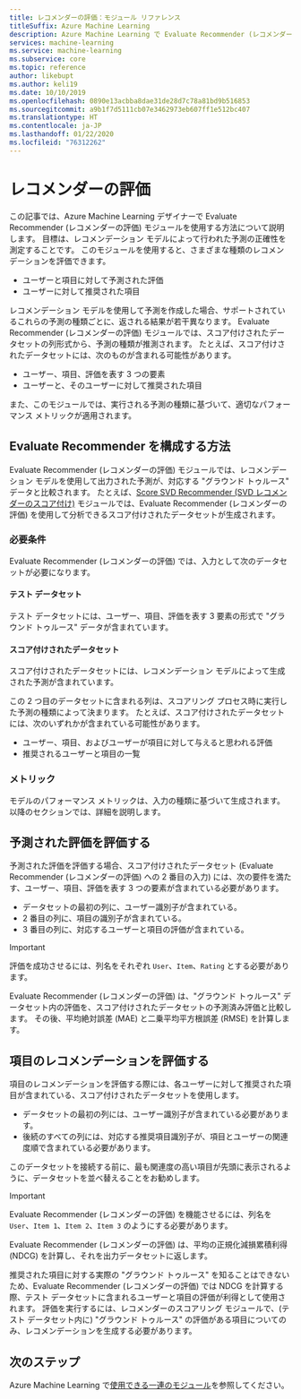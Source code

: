 ```yaml
---
title: レコメンダーの評価：モジュール リファレンス
titleSuffix: Azure Machine Learning
description: Azure Machine Learning で Evaluate Recommender (レコメンダーの評価) モジュールを使用して、レコメンダー モデル予測の正確性を評価する方法について学習します。
services: machine-learning
ms.service: machine-learning
ms.subservice: core
ms.topic: reference
author: likebupt
ms.author: keli19
ms.date: 10/10/2019
ms.openlocfilehash: 0890e13acbba8dae31de28d7c78a81bd9b516853
ms.sourcegitcommit: a9b1f7d5111cb07e3462973eb607ff1e512bc407
ms.translationtype: HT
ms.contentlocale: ja-JP
ms.lasthandoff: 01/22/2020
ms.locfileid: "76312262"
---
```

# <a name="evaluate-recommender"></a>レコメンダーの評価

この記事では、Azure Machine Learning デザイナーで Evaluate Recommender (レコメンダーの評価) モジュールを使用する方法について説明します。 目標は、レコメンデーション モデルによって行われた予測の正確性を測定することです。 このモジュールを使用すると、さまざまな種類のレコメンデーションを評価できます。  
  
-   ユーザーと項目に対して予測された評価    
-   ユーザーに対して推奨された項目  
  
レコメンデーション モデルを使用して予測を作成した場合、サポートされているこれらの予測の種類ごとに、返される結果が若干異なります。 Evaluate Recommender (レコメンダーの評価) モジュールでは、スコア付けされたデータセットの列形式から、予測の種類が推測されます。 たとえば、スコア付けされたデータセットには、次のものが含まれる可能性があります。

- ユーザー、項目、評価を表す 3 つの要素
- ユーザーと、そのユーザーに対して推奨された項目

また、このモジュールでは、実行される予測の種類に基づいて、適切なパフォーマンス メトリックが適用されます。 

  
## <a name="how-to-configure-evaluate-recommender"></a>Evaluate Recommender を構成する方法

Evaluate Recommender (レコメンダーの評価) モジュールでは、レコメンデーション モデルを使用して出力された予測が、対応する "グラウンド トゥルース" データと比較されます。 たとえば、[Score SVD Recommender (SVD レコメンダーのスコア付け)](score-svd-recommender.md) モジュールでは、Evaluate Recommender (レコメンダーの評価) を使用して分析できるスコア付けされたデータセットが生成されます。

### <a name="requirements"></a>必要条件

Evaluate Recommender (レコメンダーの評価) では、入力として次のデータセットが必要になります。 
  
#### <a name="test-dataset"></a>テスト データセット

テスト データセットには、ユーザー、項目、評価を表す 3 要素の形式で "グラウンド トゥルース" データが含まれています。  

#### <a name="scored-dataset"></a>スコア付けされたデータセット

スコア付けされたデータセットには、レコメンデーション モデルによって生成された予測が含まれています。  
  
この 2 つ目のデータセットに含まれる列は、スコアリング プロセス時に実行した予測の種類によって決まります。 たとえば、スコア付けされたデータセットには、次のいずれかが含まれている可能性があります。

- ユーザー、項目、およびユーザーが項目に対して与えると思われる評価
- 推奨されるユーザーと項目の一覧 

### <a name="metrics"></a>メトリック

モデルのパフォーマンス メトリックは、入力の種類に基づいて生成されます。 以降のセクションでは、詳細を説明します。

## <a name="evaluate-predicted-ratings"></a>予測された評価を評価する  

予測された評価を評価する場合、スコア付けされたデータセット (Evaluate Recommender (レコメンダーの評価) への 2 番目の入力) には、次の要件を満たす、ユーザー、項目、評価を表す 3 つの要素が含まれている必要があります。
  
-   データセットの最初の列に、ユーザー識別子が含まれている。    
-   2 番目の列に、項目の識別子が含まれている。  
-   3 番目の列に、対応するユーザーと項目の評価が含まれている。  
  
> [!IMPORTANT] 
> 評価を成功させるには、列名をそれぞれ `User`、`Item`、`Rating` とする必要があります。  
  
Evaluate Recommender (レコメンダーの評価) は、"グラウンド トゥルース" データセット内の評価を、スコア付けされたデータセットの予測済み評価と比較します。 その後、平均絶対誤差 (MAE) と二乗平均平方根誤差 (RMSE) を計算します。



## <a name="evaluate-item-recommendations"></a>項目のレコメンデーションを評価する

項目のレコメンデーションを評価する際には、各ユーザーに対して推奨された項目が含まれている、スコア付けされたデータセットを使用します。
  
-   データセットの最初の列には、ユーザー識別子が含まれている必要があります。    
-   後続のすべての列には、対応する推奨項目識別子が、項目とユーザーの関連度順で含まれている必要があります。 

このデータセットを接続する前に、最も関連度の高い項目が先頭に表示されるように、データセットを並べ替えることをお勧めします。  

> [!IMPORTANT] 
> Evaluate Recommender (レコメンダーの評価) を機能させるには、列名を `User`、`Item 1`、`Item 2`、`Item 3` のようにする必要があります。  
  
Evaluate Recommender (レコメンダーの評価) は、平均の正規化減損累積利得 (NDCG) を計算し、それを出力データセットに返します。  
  
推奨された項目に対する実際の "グラウンド トゥルース" を知ることはできないため、Evaluate Recommender (レコメンダーの評価) では NDCG を計算する際、テスト データセットに含まれるユーザーと項目の評価が利得として使用されます。 評価を実行するには、レコメンダーのスコアリング モジュールで、(テスト データセット内に) "グラウンド トゥルース" の評価がある項目についてのみ、レコメンデーションを生成する必要があります。  
  

## <a name="next-steps"></a>次のステップ

Azure Machine Learning で[使用できる一連のモジュール](module-reference.md)を参照してください。 
